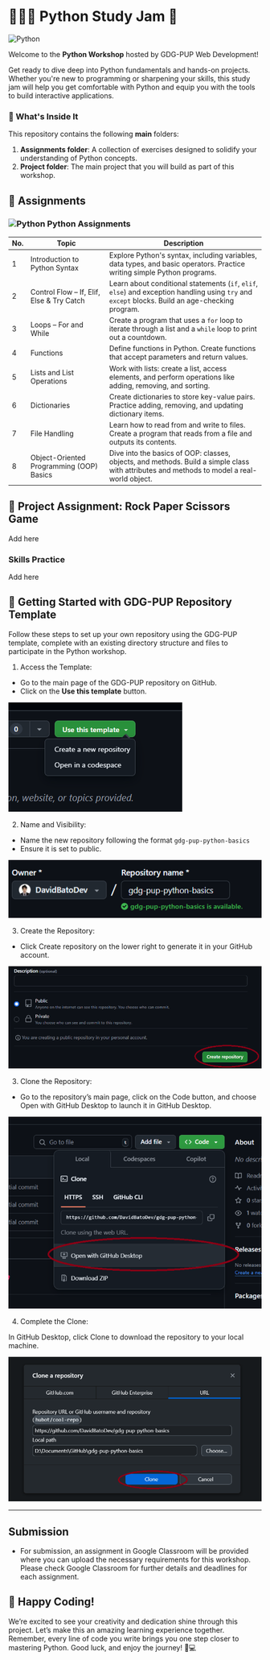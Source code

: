 

# 🧑🏻‍💻 Python Study Jam 🚀

![Python](https://img.shields.io/badge/Python-3776AB?style=for-the-badge&logo=python&logoColor=white)

Welcome to the **Python Workshop** hosted by GDG-PUP Web Development!

Get ready to dive deep into Python fundamentals and hands-on projects. Whether you're new to programming or sharpening your skills, this study jam will help you get comfortable with Python and equip you with the tools to build interactive applications.

### 👀 What's Inside It

This repository contains the following **main** folders:

1. **Assignments folder**: A collection of exercises designed to solidify your understanding of Python concepts.
2. **Project folder**: The main project that you will build as part of this workshop.

## 📅 Assignments

### ![Python](https://img.shields.io/badge/Python-3776AB?style=for-the-badge&logo=python&logoColor=white) Python Assignments

| No. | Topic                                     | Description                                                                                                                                      |
| --- | ----------------------------------------- | ------------------------------------------------------------------------------------------------------------------------------------------------ |
| 1   | Introduction to Python Syntax             | Explore Python's syntax, including variables, data types, and basic operators. Practice writing simple Python programs.                          |
| 2   | Control Flow – If, Elif, Else & Try Catch | Learn about conditional statements (`if`, `elif`, `else`) and exception handling using `try` and `except` blocks. Build an age-checking program. |
| 3   | Loops – For and While                     | Create a program that uses a `for` loop to iterate through a list and a `while` loop to print out a countdown.                                   |
| 4   | Functions                                 | Define functions in Python. Create functions that accept parameters and return values.                                                           |
| 5   | Lists and List Operations                 | Work with lists: create a list, access elements, and perform operations like adding, removing, and sorting.                                      |
| 6   | Dictionaries                              | Create dictionaries to store key-value pairs. Practice adding, removing, and updating dictionary items.                                          |
| 7   | File Handling                             | Learn how to read from and write to files. Create a program that reads from a file and outputs its contents.                                     |
| 8   | Object-Oriented Programming (OOP) Basics  | Dive into the basics of OOP: classes, objects, and methods. Build a simple class with attributes and methods to model a real-world object.       |

## 🚀 Project Assignment: Rock Paper Scissors Game

Add here

### Skills Practice

Add here

## 🌟 Getting Started with GDG-PUP Repository Template

Follow these steps to set up your own repository using the GDG-PUP template, complete with an existing directory structure and files to participate in the Python workshop.

1. Access the Template:

- Go to the main page of the GDG-PUP repository on GitHub.
- Click on the **Use this template** button.

![Step 1](./Assets/Images/Setup/1.png)

2. Name and Visibility:

- Name the new repository following the format `gdg-pup-python-basics`
- Ensure it is set to public.

![Step 2](./Assets/Images/Setup/2.png)

3. Create the Repository:

- Click Create repository on the lower right to generate it in your GitHub account.

![Step 2](./Assets/Images/Setup/3.png)

3. Clone the Repository:

- Go to the repository’s main page, click on the Code button, and choose Open with GitHub Desktop to launch it in GitHub Desktop.

![Step 3](./Assets/Images/Setup/4.png)

4. Complete the Clone:

In GitHub Desktop, click Clone to download the repository to your local machine.

![Step 4](./Assets/Images/Setup/5.png)

---

## Submission

- For submission, an assignment in Google Classroom will be provided where you can upload the necessary requirements for this workshop. Please check Google Classroom for further details and deadlines for each assignment.

## 🎉 Happy Coding!

We’re excited to see your creativity and dedication shine through this project. Let’s make this an amazing learning experience together. Remember, every line of code you write brings you one step closer to mastering Python. Good luck, and enjoy the journey! 🚀💻
